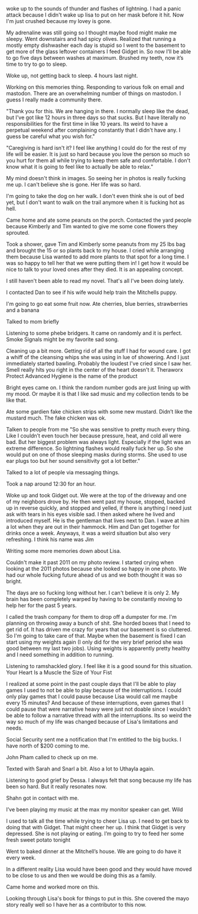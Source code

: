 woke up to the sounds of thunder and flashes of lightning. I had a panic attack because I didn't wake up lisa to put on her mask before it hit. Now I'm just crushed because my lovey is gone. 

My adrenaline was still going so I thought maybe food might make me sleepy. Went downstairs and had spicy olives. Realized that running a mostly empty dishwasher each day is stupid so I went to the basement to get more of the glass leftover containers I feed Gidget in. So now I’ll be able to go five days between washes at maximum. Brushed my teeth, now it’s time to try to go to sleep.

Woke up, not getting back to sleep. 4 hours last night. 

Working on this memories thing. Responding to various folk on email and mastodon. There are an overwhelming number of things on mastodon. I guess I really made a community there. 

"Thank you for this. We are hanging in there. I normally sleep like the dead, but I've got like 12 hours in three days so that sucks. But I have literally no responsibilities for the first time in like 10 years. Its weird to have a perpetual weekend after complaining constantly that I didn't have any. I guess be careful what you wish for."

"Caregiving is hard isn't it? I feel like anything I could do for the rest of my life will be easier. It is just so hard because you love the person so much so you hurt for them all while trying to keep them safe and comfortable. I don't know what it is going to feel like to actually be able to relax."

My mind doesn't think in images. So seeing her in photos is really fucking me up. I can't believe she is gone. Her life was so hard. 

I'm going to take the dog on her walk. I don't even think she is out of bed yet, but I don't want to walk on the trail anymore when it is fucking hot as hell. 

Came home and ate some peanuts on the porch. Contacted the yard people because Kimberly and Tim wanted to give me some cone flowers they sprouted. 

Took a shower, gave Tim and Kimberly some peanuts from my 25 lbs bag and brought the 15 or so plants back to my house. I cried while arranging them because Lisa wanted to add more plants to that spot for a long time. I was so happy to tell her that we were putting them in! I get how it would be nice to talk to your loved ones after they died. It is an appealing concept.  

I still haven't been able to read my novel. That's all I've been doing lately.

I contacted Dan to see if his wife would help train the Mitchells puppy.

I'm going to go eat some fruit now. Ate cherries, blue berries, strawberries and a banana

Talked to mom briefly

Listening to some phebe bridgers. It came on randomly and it is perfect. Smoke Signals might be my favorite sad song.

Cleaning up a bit more. Getting rid of all the stuff I had for wound care. I got a whiff of the cleansing whips she was using in lue of showering. And I just immediately started bawling. Probably the loudest I've cried since I saw her. Smell really hits you right in the center of the heart doesn't it. Theraworx Protect Advanced Hygiene is the name of the product

Bright eyes came on. I think the random number gods are just lining up with my mood. Or maybe it is that I like sad music and my collection tends to be like that.

Ate some gardien fake chicken strips with some new mustard. Didn’t like the mustard much. The fake chicken was ok. 

Talken to people from me "So she was sensitive to pretty much every thing. Like I couldn’t even touch her because pressure, heat, and cold all were bad. But her biggest problem was always light. Especially if the light was an extreme difference. So lightning flashes would really fuck her up. So she would put on one of those sleeping masks during storms. She used to use ear plugs too but her sound sensitivity got a lot better."

Talked to a lot of people via messaging things. 

Took a nap around 12:30 for an hour. 

Woke up and took Gidget out. We were at the top of the driveway and one of my neighbors drove by. He then went past my house, stopped, backed up in reverse quickly, and stopped and yelled, if there is anything I need just ask with tears in his eyes visible sad. I then asked where he lived and introduced myself. He is the gentleman that lives next to Dan. I wave at him a lot when they are out in their hammock. Him and Dan get together for drinks once a week. Anyways, it was a weird situation but also very refreshing. I think his name was Jim

Writing some more memories down about Lisa. 

Couldn't make it past 2011 on my photo review. I started crying when looking at the 2011 photos because she looked so happy in one photo. We had our whole fucking future ahead of us and we both thought it was so bright. 

The days are so fucking long without her. I can't believe it is only 2. My brain has been completely warped by having to be constantly moving to help her for the past 5 years. 

I called the trash company for them to drop off a dumpster for me. I'm planning on throwing away a bunch of shit. She horded boxes that I need to get rid of. It has driven me crazy for years that our basement is so cluttered. So I'm going to take care of that. Maybe when the basement is fixed I can start using my weights again (I only did for the very brief period she was good between my last two jobs). Using weights is apparently pretty healthy and I need something in addition to running. 

Listening to ramshackled glory. I feel like it is a good sound for this situation. Your Heart Is a Muscle the Size of Your Fist

I realized at some point in the past couple days that I'll be able to play games I used to not be able to play because of the interruptions. I could only play games that I could pause because Lisa would call me maybe every 15 minutes? And because of these interruptions, even games that I could pause that were narrative heavy were just not doable since I wouldn't be able to follow a narrative thread with all the interruptions. Its so weird the way so much of my life was changed because of Lisa's limitations and needs.

Social Security sent me a notification that I'm entitled to the big bucks. I have north of $200 coming to me. 

John Pham called to check up on me. 

Texted with Sarah and Snarl a bit. Also a lot to Uthayla again. 

Listening to good grief by Dessa. I always felt that song because my life has been so hard. But it really resonates now. 

Shahn got in contact with me. 

I’ve been playing my music at the max my monitor speaker can get. Wild

I used to talk all the time while trying to cheer Lisa up. I need to get back to doing that with Gidget. That might cheer her up. I think that Gidget is very depressed. She is not playing or eating. I’m going to try to feed her some fresh sweet potato tonight 

Went to baked dinner at the Mitchell’s house. We are going to do have it every week.

In a different reality Lisa would have been good and they would have moved to be close to us and then we would be doing this as a family.

Came home and worked more on this. 

Looking through Lisa's book for things to put in this. She covered the mayo story really well so I have her as a contributor to this now. 
